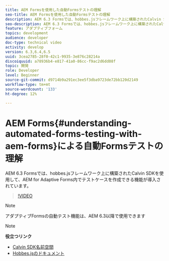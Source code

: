 ```yaml
---
title: AEM Formsを使用した自動Formsテストの理解
seo-title: AEM Formsを使用した自動Formsテストの理解
description: AEM 6.3 Formsでは、hobbes.jsフレームワーク上に構築されたCalvin SDKを使用して、AEM for Adaptive Forms内でテストケースを作成できる機能が導入されています
seo-description: AEM 6.3 Formsでは、hobbes.jsフレームワーク上に構築されたCalvin SDKを使用して、AEM for Adaptive Forms内でテストケースを作成できる機能が導入されています
feature: アダプティブフォーム
topics: development
audience: developer
doc-type: technical video
activity: develop
version: 6.3,6.4,6.5
uuid: 3cea2785-28f0-42c1-9935-3e876c28214a
discoiquuid: a78936b4-e817-41a0-86cc-f9ac2d6dd08f
topic: 開発
role: Developer
level: Beginner
source-git-commit: d9714b9a291ec3ee5f3dba9723de72bb120d2149
workflow-type: tm+mt
source-wordcount: '133'
ht-degree: 12%

---
```



# AEM Forms{#understanding-automated-forms-testing-with-aem-forms}による自動Formsテストの理解

AEM 6.3 Formsでは、hobbes.jsフレームワーク上に構築されたCalvin SDKを使用して、AEM for Adaptive Forms内でテストケースを作成できる機能が導入されています。

>[!VIDEO](https://video.tv.adobe.com/v/19700/)

>[!NOTE]
>
>アダプティブFormsの自動テスト機能は、AEM 6.3以降で使用できます

>[!NOTE]
>
>**役立つリンク**
>
>* [Calvin SDK名前空間](https://helpx.adobe.com/jp/aem-forms/6-3/calvin-sdk-javascript-api/calvin.html)
>* [Hobbes.jsのドキュメント](https://docs.adobe.com/docs/en/aem/6-3/develop/ref/test-api/index.html)

